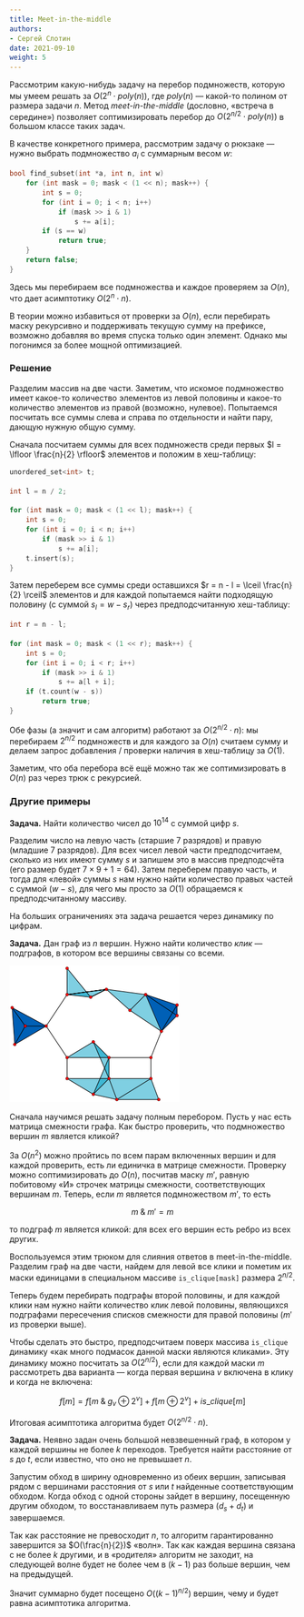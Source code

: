 ```yaml
---
title: Meet-in-the-middle
authors:
- Сергей Слотин
date: 2021-09-10
weight: 5
---
```


Рассмотрим какую-нибудь задачу на перебор подмножеств, которую мы умеем решать за $O(2^n \cdot poly(n))$, где $poly(n)$ — какой-то полином от размера задачи $n$. Метод *meet-in-the-middle* (дословно, «встреча в середине») позволяет соптимизировать перебор до $O(2^{n/2} \cdot poly(n))$ в большом классе таких задач.

В качестве конкретного примера, рассмотрим задачу о рюкзаке — нужно выбрать подмножество $a_i$ с суммарным весом $w$:

```cpp
bool find_subset(int *a, int n, int w)
    for (int mask = 0; mask < (1 << n); mask++) {
        int s = 0;
        for (int i = 0; i < n; i++)
            if (mask >> i & 1)
                s += a[i];
        if (s == w)
            return true;
    }
    return false;
}
```

Здесь мы перебираем все подмножества и каждое проверяем за $O(n)$, что дает асимптотику $O(2^n \cdot n)$.

В теории можно избавиться от проверки за $O(n)$, если перебирать маску рекурсивно и поддерживать текущую сумму на префиксе, возможно добавляя во время спуска только один элемент. Однако мы погонимся за более мощной оптимизацией.

### Решение

Разделим массив на две части. Заметим, что искомое подмножество имеет какое-то количество элементов из левой половины и какое-то количество элементов из правой (возможно, нулевое). Попытаемся посчитать все суммы слева и справа по отдельности и найти пару, дающую нужную общую сумму.

Сначала посчитаем суммы для всех подмножеств среди первых $l = \lfloor \frac{n}{2} \rfloor$ элементов и положим в хеш-таблицу:

```cpp
unordered_set<int> t;

int l = n / 2;

for (int mask = 0; mask < (1 << l); mask++) {
    int s = 0;
    for (int i = 0; i < n; i++)
        if (mask >> i & 1)
            s += a[i];
    t.insert(s);
}
```

Затем переберем все суммы среди оставшихся $r = n - l = \lceil \frac{n}{2} \rceil$ элементов и для каждой попытаемся найти подходящую половину (с суммой $s_l = w - s_r$) через предподсчитанную хеш-таблицу:

```cpp
int r = n - l;

for (int mask = 0; mask < (1 << r); mask++) {
    int s = 0;
    for (int i = 0; i < r; i++)
        if (mask >> i & 1)
            s += a[l + i];
    if (t.count(w - s))
        return true;
}
```

Обе фазы (а значит и сам алгоритм) работают за $O(2^{n/2} \cdot n)$: мы перебираем $2^{n/2}$ подмножеств и для каждого за $O(n)$ считаем сумму и делаем запрос добавления / проверки наличия в хеш-таблицу за $O(1)$.

Заметим, что оба перебора всё ещё можно так же соптимизировать в $O(n)$ раз через трюк с рекурсией.

### Другие примеры

**Задача.** Найти количество чисел до $10^{14}$ с суммой цифр $s$.

Разделим число на левую часть (старшие 7 разрядов) и правую (младшие 7 разрядов). Для всех чисел левой части предподсчитаем, сколько из них имеют сумму $s$ и запишем это в массив предподсчёта (его размер будет $7 \times 9 + 1 = 64$). Затем переберем правую часть, и тогда для «левой» суммы $s$ нам нужно найти количество правых частей с суммой $(w - s)$, для чего мы просто за $O(1)$ обращаемся к предподсчитанному массиву.

На больших ограничениях эта задача решается через динамику по цифрам.

**Задача.** Дан граф из $n$ вершин. Нужно найти количество *клик* — подграфов, в котором все вершины связаны со всеми.

![](/api/algorithm/img/cliques.png)

Сначала научимся решать задачу полным перебором. Пусть у нас есть матрица смежности графа. Как быстро проверить, что подмножество вершин $m$ является кликой?

За $O(n^2)$ можно пройтись по всем парам включенных вершин и для каждой проверить, есть ли единичка в матрице смежности. Проверку можно соптимизировать до $O(n)$, посчитав маску $m'$, равную побитовому «И» строчек матрицы смежности, соответствующих вершинам $m$. Теперь, если $m$ является подмножеством $m'$, то есть

$$
m \; \& \; m' = m
$$

то подграф $m$ является кликой: для всех его вершин есть ребро из всех других.

Воспользуемся этим трюком для слияния ответов в meet-in-the-middle. Разделим граф на две части, найдем для левой все клики и пометим их маски единицами в специальном массиве `is_clique[mask]` размера $2^{n/2}$.

Теперь будем перебирать подграфы второй половины, и для каждой клики нам нужно найти количество клик левой половины, являющихся подграфами пересечения списков смежности для правой половины ($m'$ из проверки выше).

Чтобы сделать это быстро, предподсчитаем поверх массива `is_clique` динамику «как много подмасок данной маски являются кликами». Эту динамику можно посчитать за $O(2^{n/2})$, если для каждой маски $m$ рассмотреть два варианта — когда первая вершина $v$ включена в клику и когда не включена:

$$
f[m] = f[m \; \& \; g_v \oplus 2^v] + f[m \oplus 2^v] + is\_clique[m]
$$

Итоговая асимптотика алгоритма будет $O(2^{n/2} \cdot n)$.

**Задача.** Неявно задан очень большой невзвешенный граф, в котором у каждой вершины не более $k$ переходов. Требуется найти расстояние от $s$ до $t$, если известно, что оно не превышает $n$.

Запустим обход в ширину одновременно из обеих вершин, записывая рядом с вершинами расстояния от $s$ или $t$ найденные соответствующим обходом. Когда обход с одной стороны зайдет в вершину, посещенную другим обходом, то восстанавливаем путь размера $(d_s + d_t)$ и завершаемся.

Так как расстояние не превосходит $n$, то алгоритм гарантированно завершится за $O(\frac{n}{2})$ «волн». Так как каждая вершина связана с не более $k$ другими, и в «родителя» алгоритм не заходит, на следующей волне будет не более чем в $(k-1)$ раз больше вершин, чем на предыдущей.

Значит суммарно будет посещено $O((k-1)^{n/2})$ вершин, чему и будет равна асимптотика алгоритма.
